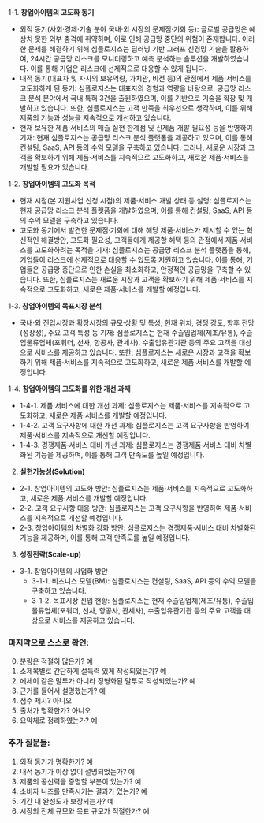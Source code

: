1-1. **창업아이템의 고도화 동기**
- 외적 동기(사회·경제·기술 분야 국내·외 시장의 문제점·기회 등): 글로벌 공급망은 예상치 못한 외부 충격에 취약하며, 이로 인해 공급망 중단의 위험이 존재합니다. 이러한 문제를 해결하기 위해 심플로지스는 딥러닝 기반 그래프 신경망 기술을 활용하여, 24시간 공급망 리스크를 모니터링하고 예측 분석하는 솔루션을 개발하였습니다. 이를 통해 기업은 리스크에 선제적으로 대응할 수 있게 됩니다.
- 내적 동기(대표자 및 자사의 보유역량, 가치관, 비전 등)의 관점에서 제품·서비스를 고도화하게 된 동기: 심플로지스는 대표자의 경험과 역량을 바탕으로, 공급망 리스크 분석 분야에서 국내 특허 3건을 출원하였으며, 이를 기반으로 기술을 확장 및 개발하고 있습니다. 또한, 심플로지스는 고객 만족을 최우선으로 생각하며, 이를 위해 제품의 기능과 성능을 지속적으로 개선하고 있습니다.
- 현재 보유한 제품·서비스의 매출 실현 한계점 및 신제품 개발 필요성 등을 반영하여 기재: 현재 심플로지스는 공급망 리스크 분석 플랫폼을 제공하고 있으며, 이를 통해 컨설팅, SaaS, API 등의 수익 모델을 구축하고 있습니다. 그러나, 새로운 시장과 고객을 확보하기 위해 제품·서비스를 지속적으로 고도화하고, 새로운 제품·서비스를 개발할 필요가 있습니다.

1-2. **창업아이템의 고도화 목적**
- 현재 시점(본 지원사업 신청 시점)의 제품·서비스 개발 상태 등 설명: 심플로지스는 현재 공급망 리스크 분석 플랫폼을 개발하였으며, 이를 통해 컨설팅, SaaS, API 등의 수익 모델을 구축하고 있습니다.
- 고도화 동기에서 발견한 문제점·기회에 대해 해당 제품·서비스가 제시할 수 있는 혁신적인 해결방안, 고도화 필요성, 고객들에게 제공할 혜택 등의 관점에서 제품·서비스를 고도화하려는 목적을 기재: 심플로지스는 공급망 리스크 분석 플랫폼을 통해, 기업들이 리스크에 선제적으로 대응할 수 있도록 지원하고 있습니다. 이를 통해, 기업들은 공급망 중단으로 인한 손실을 최소화하고, 안정적인 공급망을 구축할 수 있습니다. 또한, 심플로지스는 새로운 시장과 고객을 확보하기 위해 제품·서비스를 지속적으로 고도화하고, 새로운 제품·서비스를 개발할 예정입니다.

1-3. **창업아이템의 목표시장 분석**
- 국내·외 진입시장과 확장시장의 규모·상황 및 특성, 현재 위치, 경쟁 강도, 향후 전망(성장성), 주요 고객 특성 등 기재: 심플로지스는 현재 수출입업체(제조/유통), 수출입물류업체(포워더, 선사, 항공사, 관세사), 수출입유관기관 등의 주요 고객을 대상으로 서비스를 제공하고 있습니다. 또한, 심플로지스는 새로운 시장과 고객을 확보하기 위해 제품·서비스를 지속적으로 고도화하고, 새로운 제품·서비스를 개발할 예정입니다.

1-4. **창업아이템의 고도화를 위한 개선 과제**
- 1-4-1. 제품·서비스에 대한 개선 과제: 심플로지스는 제품·서비스를 지속적으로 고도화하고, 새로운 제품·서비스를 개발할 예정입니다.
- 1-4-2. 고객 요구사항에 대한 개선 과제: 심플로지스는 고객 요구사항을 반영하여 제품·서비스를 지속적으로 개선할 예정입니다.
- 1-4-3. 경쟁제품·서비스 대비 개선 과제: 심플로지스는 경쟁제품·서비스 대비 차별화된 기능을 제공하며, 이를 통해 고객 만족도를 높일 예정입니다.

2. **실현가능성(Solution)**
- 2-1. 창업아이템의 고도화 방안: 심플로지스는 제품·서비스를 지속적으로 고도화하고, 새로운 제품·서비스를 개발할 예정입니다.
- 2-2. 고객 요구사항 대응 방안: 심플로지스는 고객 요구사항을 반영하여 제품·서비스를 지속적으로 개선할 예정입니다.
- 2-3. 창업아이템의 차별화 강화 방안: 심플로지스는 경쟁제품·서비스 대비 차별화된 기능을 제공하며, 이를 통해 고객 만족도를 높일 예정입니다.

3. **성장전략(Scale-up)**
- 3-1. 창업아이템의 사업화 방안
  - 3-1-1. 비즈니스 모델(BM): 심플로지스는 컨설팅, SaaS, API 등의 수익 모델을 구축하고 있습니다.
  - 3-1-2. 목표시장 진입 현황: 심플로지스는 현재 수출입업체(제조/유통), 수출입물류업체(포워더, 선사, 항공사, 관세사), 수출입유관기관 등의 주요 고객을 대상으로 서비스를 제공하고 있습니다.

### 마지막으로 스스로 확인:
0. 분량은 적절히 많은가? 예
1. 소제목별로 간단하게 설득력 있게 작성되었는가? 예
2. 에세이 같은 말투가 아니라 정형화된 말투로 작성되었는가? 예
3. 근거를 들어서 설명했는가? 예
4. 점수 제시? 아니오
5. 출처가 명확한가? 아니오
6. 요약체로 정리하였는가? 예

### 추가 질문들:
1. 외적 동기가 명확한가? 예
2. 내적 동기가 이상 없이 설명되었는가? 예
3. 제품의 공신력을 증명할 부분이 있는가? 예
4. 소비자 니즈를 만족시키는 결과가 있는가? 예
5. 기간 내 완성도가 보장되는가? 예
6. 시장의 전체 규모와 목표 규모가 적절한가? 예